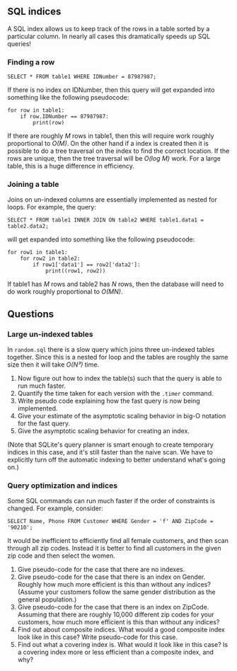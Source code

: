 ## SQL indices

A SQL index allows us to keep track of the rows in a table sorted by a particular
column.  In nearly all cases this dramatically speeds up SQL queries!

### Finding a row

```sqlite3
SELECT * FROM table1 WHERE IDNumber = 87987987;
```
If there is no index on IDNumber, then this query will get expanded into
something like the following pseudocode:
```python3
for row in table1:
    if row.IDNumber == 87987987:
        print(row)
```
If there are roughly *M* rows in table1, then this will require work roughly
proportional to *O(M)*.  On the other hand if a index is created then it is
possible to do a tree traversal on the index to find the correct location.
If the rows are unique, then the tree traversal will be *O(log M)* work.  For
a large table, this is a huge difference in efficiency.

### Joining a table
Joins on un-indexed columns are essentially implemented as nested for loops.
For example, the query:
```sqlite3
SELECT * FROM table1 INNER JOIN ON table2 WHERE table1.data1 = table2.data2;
```
will get expanded into something like the following pseudocode:
```python3
for row1 in table1:
    for row2 in table2:
        if row1['data1'] == row2['data2']:
            print((row1, row2))
```
If table1 has *M* rows and table2 has *N* rows, then the database will need to
do work roughly proportional to *O(MN)*.

## Questions

### Large un-indexed tables
In `random.sql` there is a slow query which joins three un-indexed tables
together.  Since this is a nested for loop and the tables are roughly the
same size then it will take *O(N³)* time.

1. Now figure out how to index the table(s) such that the query is able to run
much faster.  
2. Quantify the time taken for each version with the `.timer` command.
3. Write pseudo code explaining how the fast query is now being implemented.
4. Give your estimate of the asymptotic scaling behavior in big-O notation
for the fast query.
5. Give the asymptotic scaling behavior for creating an index.

(Note that SQLite's query planner is smart enough to create temporary indices
in this case, and it's still faster than the naive scan.  We have to
explicitly turn off the automatic indexing to better understand what's going
on.)

### Query optimization and indices

Some SQL commands can run much faster if the order of constraints is changed.
For example, consider:
```sqlite3
SELECT Name, Phone FROM Customer WHERE Gender = 'f' AND ZipCode = '90210';
```
It would be inefficient to efficiently find all female customers, and then
scan through all zip codes.  Instead it is better to find all customers in the
given zip code and then select the women.  

1. Give pseudo-code for the case that there are no indexes.
2. Give pseudo-code for the case that there is an index on Gender.  Roughly how
much more efficient is this than without any indices? (Assume your
customers follow the same gender distribution as the general population.)
3. Give pseudo-code for the case that there is an index on ZipCode.  Assuming
that there are roughly 10,000 different zip codes for your customers, how
much more efficient is this than without any indices?
4. Find out about composite indices.  What would a good composite index look
like in this case?  Write pseudo-code for this case.
4. Find out what a covering index is.  What would it look like in this case?
Is a covering index more or less efficient than a composite index, and why?
